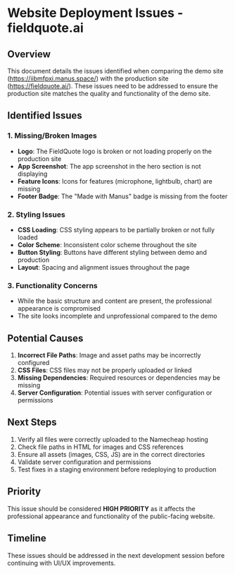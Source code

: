 # Website Deployment Issues - fieldquote.ai

## Overview
This document details the issues identified when comparing the demo site (https://iibmfpxi.manus.space/) with the production site (https://fieldquote.ai/). These issues need to be addressed to ensure the production site matches the quality and functionality of the demo site.

## Identified Issues

### 1. Missing/Broken Images
- **Logo**: The FieldQuote logo is broken or not loading properly on the production site
- **App Screenshot**: The app screenshot in the hero section is not displaying
- **Feature Icons**: Icons for features (microphone, lightbulb, chart) are missing
- **Footer Badge**: The "Made with Manus" badge is missing from the footer

### 2. Styling Issues
- **CSS Loading**: CSS styling appears to be partially broken or not fully loaded
- **Color Scheme**: Inconsistent color scheme throughout the site
- **Button Styling**: Buttons have different styling between demo and production
- **Layout**: Spacing and alignment issues throughout the page

### 3. Functionality Concerns
- While the basic structure and content are present, the professional appearance is compromised
- The site looks incomplete and unprofessional compared to the demo

## Potential Causes
1. **Incorrect File Paths**: Image and asset paths may be incorrectly configured
2. **CSS Files**: CSS files may not be properly uploaded or linked
3. **Missing Dependencies**: Required resources or dependencies may be missing
4. **Server Configuration**: Potential issues with server configuration or permissions

## Next Steps
1. Verify all files were correctly uploaded to the Namecheap hosting
2. Check file paths in HTML for images and CSS references
3. Ensure all assets (images, CSS, JS) are in the correct directories
4. Validate server configuration and permissions
5. Test fixes in a staging environment before redeploying to production

## Priority
This issue should be considered **HIGH PRIORITY** as it affects the professional appearance and functionality of the public-facing website.

## Timeline
These issues should be addressed in the next development session before continuing with UI/UX improvements.
